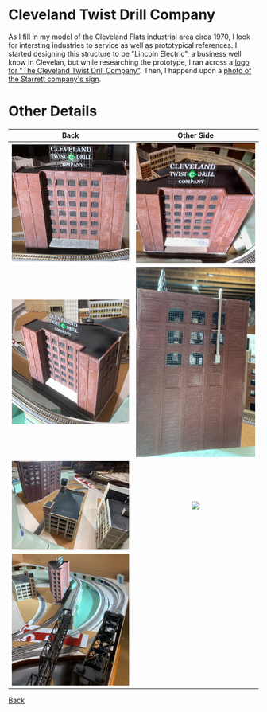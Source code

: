 # Cleveland Twist Drill Company

As I fill in my model of the Cleveland Flats industrial area circa 1970, I look for intersting industries to service as well as  prototypical references. I started designing this structure to be "Lincoln Electric", a business well know in Clevelan, but while researching the prototype, I ran across a [logo for "The Cleveland Twist Drill Company"](https://946e583539399c301dc7-100ffa5b52865b8ec92e09e9de9f4d02.ssl.cf2.rackcdn.com/7221/243089.jpg). Then, I happend upon a [photo of the Starrett company's sign](https://upload.wikimedia.org/wikipedia/commons/thumb/8/80/Starrett_Tools%2C_Athol_MA.jpg/1920px-Starrett_Tools%2C_Athol_MA.jpg).


# Other Details 

Back         |   Other Side                   
:----------------------------------:|:----------------------------------:
![](ctdc00.png)  |  ![](ctdc01.png)
![](ctdc02.png)  |  ![](ctdc03.png)
![](ctdc04.png)  |  ![](ctdc05.png)
![](ctdc06.png)  |  

[Back](https://nscale4by8.github.io/nscale4x8/)
